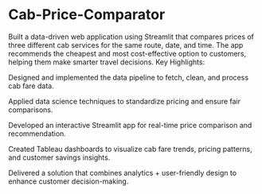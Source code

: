 # Cab-Price-Comparator

Built a data-driven web application using Streamlit that compares prices of three different cab services for the same route, date, and time. The app recommends the cheapest and most cost-effective option to customers, helping them make smarter travel decisions.
Key Highlights:

Designed and implemented the data pipeline to fetch, clean, and process cab fare data.

Applied data science techniques to standardize pricing and ensure fair comparisons.

Developed an interactive Streamlit app for real-time price comparison and recommendation.

Created Tableau dashboards to visualize cab fare trends, pricing patterns, and customer savings insights.

Delivered a solution that combines analytics + user-friendly design to enhance customer decision-making.


